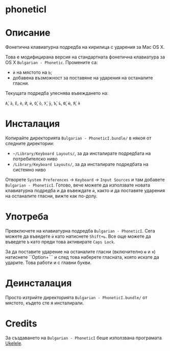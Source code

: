 phoneticI
=========

# Описание

Фонетична клавиатурна подредба на кирилица с ударения за Mac OS X.

Това е модифицирана версия на стандартната фонетична клавиатура за OS X
`Bulgarian - Phonetic`. Промените са:

* `ѝ` на мястото на `Ь`;
* добавена възможност за поставяне на ударения на останалите гласни.

Текущата подредба улеснява въвеждането на:

`А̀`, `а̀`, `Ѐ`, `ѐ`, `Ѝ`, `ѝ`, `О̀`, `о̀`, `У̀`, `у̀`, `Ъ̀`, `ъ̀`, `Ю̀`, `ю̀`, `Я̀`, `я̀`

# Инсталация

Копирайте директорията `Bulgarian - PhoneticI.bundle/` в някоя от следните
директории:

* `~/Library/Keyboard Layouts/`, за да инсталирате подредбата на потребителско ниво
* `/Library/Keyboard Layouts/`, за да инсталирате подредбата на системно ниво

Отворете `System Preferences` -> `Keyboard` -> `Input Sources` и там
добавете `Bulgarian - PhoneticI`. Готово, вече можете да използвате новата
клавиатурна подредба и да въвеждате `ѝ`, както и да поставяте ударения на
останалите гласни, вижте как по-долу.

# Употреба

Превключете на клавиатурна подредба `Bulgarian - PhoneticI`. Сега можете да
въведете `ѝ` като натиснете `Shift+ь`. Все още можете да въведете `Ь` като
преди това активирате `Caps Lock`.

За да поставите ударение на останалите гласни (включително `ю` и `я`)
натиснете ``Option+``` и след това наберете гласната, която искате да
ударите. Това работи и с главни букви.

# Деинсталация

Просто изтрийте директорията `Bulgarian - PhoneticI.bundle/` от мястото,
където сте я инсталирали.

# Credits

За създаването на `Bulgarian - PhoneticI` беше използвана програмата
[Ukelele](http://scripts.sil.org/cms/scripts/page.php?site_id=nrsi&id=ukelele).

